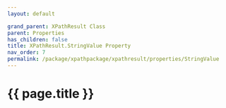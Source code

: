 ```yaml
---
layout: default

grand_parent: XPathResult Class
parent: Properties
has_children: false
title: XPathResult.StringValue Property
nav_order: 7
permalink: /package/xpathpackage/xpathresult/properties/StringValue
---
```

# {{ page.title }}
